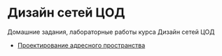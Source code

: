 # Дизайн сетей ЦОД
Домашние задания, лабораторные работы курса Дизайн сетей ЦОД
- [Проектирование адресного пространства](Home_WORK/)
